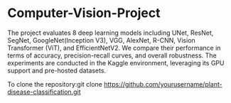 # Computer-Vision-Project

The project evaluates 8 deep learning models including UNet, ResNet, SegNet, GoogleNet(Inception V3), VGG, AlexNet, R-CNN, Vision Transformer (ViT), and EfficientNetV2. We compare their performance in terms of accuracy, precision-recall curves, and overall robustness. The experiments are conducted in the Kaggle environment, leveraging its GPU support and pre-hosted datasets.


To clone the repository:git clone https://github.com/yourusername/plant-disease-classification.git
